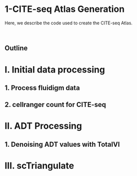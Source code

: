 # 1-CITE-seq Atlas Generation

Here, we describe the code used to create the CITE-seq Atlas.

<br>

## Outline

# I. Initial data processing

## 1. Process fluidigm data

## 2. cellranger count for CITE-seq

# II. ADT Processing

## 1. Denoising ADT values with TotalVI

# III. scTriangulate
